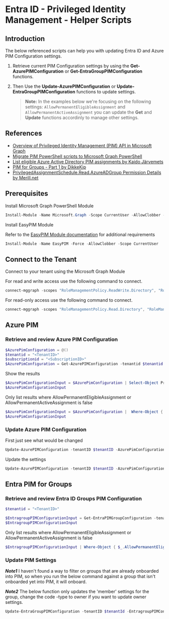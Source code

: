 # Entra ID - Privileged Identity Management - Helper Scripts

## Introduction

The below referenced scripts can help you with updating Entra ID and Azure PIM Configuration settings.

1. Retrieve current PIM Configuration settings by using the **Get-AzurePIMConfiguration** or **Get-EntraGroupPIMConfiguration** functions.
2. Then Use the **Update-AzurePIMConfiguration** or **Update-EntraGroupPIMConfiguration** functions to update settings.

    > **Note:** In the examples below we're focusing on the following settings: `AllowPermanentEligibleAssignment` and `AllowPermanentActiveAssignment`
    you can update the **Get** and **Update** functions accordinly to manage other settings.

## References

- [Overview of Privileged Identity Management (PIM) API in Microsoft Graph](https://learn.microsoft.com/en-us/graph/api/resources/privilegedidentitymanagementv3-overview?view=graph-rest-1.0)
- [Migrate PIM PowerShell scripts to Microsoft Graph PowerShell](https://learn.microsoft.com/en-us/entra/id-governance/privileged-identity-management/pim-powershell-migration)
- [List eligible Azure Active Directory PIM assignments by Kaido Järvemets](https://kaidojarvemets.com/list-eligible-azure-active-directory-pim-assignments/)
- [PIM for Groups - Part 1 by DikkeKip](https://dikkekip.github.io/posts/pim-for-groups-1/)
- [PrivilegedAssignmentSchedule.Read.AzureADGroup Permission Details by Merill.net](https://graphpermissions.merill.net/permission/PrivilegedAssignmentSchedule.Read.AzureADGroup?tabs=apiv1%2CaccessPackageAssignmentRequest1)

## Prerequisites

Install Microsoft Graph PowerShell Module

```powershell
Install-Module -Name Microsoft.Graph -Scope CurrentUser -AllowClobber -Force
```

Install EasyPIM Module

Refer to the [EasyPIM Module documentation](https://github.com/kayasax/EasyPIM) for additional requirements

```powershell
Install-Module -Name EasyPIM -Force -AllowClobber -Scope CurrentUser
```

## Connect to the Tenant

Connect to your tenant using the Microsoft Graph Module

For read and write access use the following command to connect.

```powershell
connect-mggraph -scopes "RoleManagementPolicy.ReadWrite.Directory", "RoleManagement.ReadWrite.Directory", "RoleManagementPolicy.ReadWrite.AzureADGroup", "PrivilegedEligibilitySchedule.ReadWrite.AzureADGroup", "PrivilegedAssignmentSchedule.ReadWrite.AzureADGroup", "PrivilegedAccess.ReadWrite.AzureADGroup"
```

For read-only access use the following command to connect.

```powershell
connect-mggraph -scopes "RoleManagementPolicy.Read.Directory", "RoleManagement.Read.Directory", "RoleManagementPolicy.Read.AzureADGroup", "PrivilegedEligibilitySchedule.Read.AzureADGroup", "PrivilegedAssignmentSchedule.Read.AzureADGroup", "PrivilegedAccess.Read.AzureADGroup"
```

## Azure PIM

### Retrieve and review Azure PIM Configuration

```powershell
$AzurePimConfiguration = @()
$tenantid = "<TenantID>"
$subscriptionid = "<SubscriptionID>"
$AzurePimConfiguration = Get-AzurePIMConfiguration -tenantid $tenantid -subscriptionid $subscriptionid -Verbose
```

Show the results

```powershell
$AzurePimConfigurationInput = $AzurePimConfiguration | Select-Object PrincipalName, PrincipalType, RoleName, memberType, ScopeName, ScopeType, ScopeId, AllowPermanentEligibleAssignment, AllowPermanentActiveAssignment
$AzurePimConfigurationInput 
```

Only list results where AllowPermanentEligibleAssignment or AllowPermanentActiveAssignment is false

```powershell
$AzurePimConfigurationInput = $AzurePimConfiguration |  Where-Object { $_.AllowPermanentEligibleAssignment -eq "false" -or $_.AllowPermanentActiveAssignment -eq "false" } | Select-Object PrincipalName, PrincipalType, RoleName, memberType, ScopeName, ScopeId, AllowPermanentEligibleAssignment, AllowPermanentActiveAssignment
$AzurePimConfigurationInput 
```

### Update Azure PIM Configuration

First just see what would be changed

```powershell
Update-AzurePIMConfiguration -tenantID $tenantID -AzurePimConfiguration $AzurePimConfigurationInput -WhatIf
```

Update the settings

```powershell
Update-AzurePIMConfiguration -tenantID $tenantID -AzurePimConfiguration $AzurePimConfigurationInput  -verbose
```

## Entra PIM for Groups

### Retrieve and review Entra ID Groups PIM Configuration

```powershell
$tenantid = "<TenantID>"
```

```powershell
$EntragroupPIMConfigurationInput = Get-EntraPIMGroupConfiguration -tenantid $tenantID -Verbose
$EntragroupPIMConfigurationInput
```

Only list results where AllowPermanentEligibleAssignment or AllowPermanentActiveAssignment is false

```powershell
$EntragroupPIMConfigurationInput | Where-Object { $_.AllowPermanentEligibleAssignment -eq "false" -or $_.AllowPermanentActiveAssignment -eq "false"}
```

### Update PIM Settings

***Note1*** I haven't found a way to filter on groups that are already onboarded into PIM, so when you run the below command against a group that isn't onboarded yet into PIM, it will onboard.

***Note2*** The below function only updates the 'member' settings for the group, change the code -type to owner if you want to update owner settings.

```powershell
Update-EntraGroupPIMConfiguration -tenantID $tenantId -EntragroupPIMConfiguration $EntragroupPIMConfigurationInput -whatif
```
